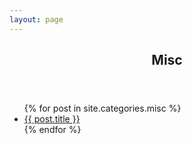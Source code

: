 ```yaml
---
layout: page
---
```


<section>
	<header class="major">
		<h2><a id="misc">Misc</a></h2>
	</header>
	<ul>
	{% for post in site.categories.misc %}
		<li><a href="{{ site.baseurl }}{{ post.url }}">{{ post.title }}</a></li>
	{% endfor %}
	</ul>
</section>
